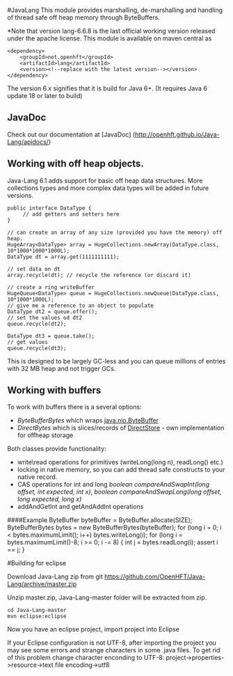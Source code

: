 #JavaLang
This module provides marshalling, de-marshalling and handling of thread safe off heap memory through ByteBuffers.

*Note that version lang-6.6.8  is the last official working version released under the apache license.
This module is available on maven central as

    <dependency>
        <groupId>net.openhft</groupId>
        <artifactId>lang</artifactId>
        <version><!--replace with the latest version--></version>
    </dependency>

The version 6.x signifies that it is build for Java 6+. (It requires Java 6 update 18 or later to build)

##  JavaDoc
Check out our documentation at [JavaDoc] (http://openhft.github.io/Java-Lang/apidocs/)

## Working with off heap objects.

Java-Lang 6.1 adds support for basic off heap data structures.  More collections types and more complex data types will be added in future versions.

    public interface DataType {
         // add getters and setters here
    }
    
    // can create an array of any size (provided you have the memory) off heap.
    HugeArray<DataType> array = HugeCollections.newArray(DataType.class, 10*1000*1000*1000L);
    DataType dt = array.get(1111111111);
    
    // set data on dt
    array.recycle(dt); // recycle the reference (or discard it)
    
    // create a ring writeBuffer
    HugeQueue<DataType> queue = HugeCollections.newQueue(DataType.class, 10*1000*1000L);
    // give me a reference to an object to populate
    DataType dt2 = queue.offer();
    // set the values od dt2
    queue.recycle(dt2);
    
    DataType dt3 = queue.take();
    // get values
    queue.recycle(dt3);
    
This is designed to be largely GC-less and you can queue millions of entries with 32 MB heap and not trigger GCs.
    
## Working with buffers
To work with buffers there is a several options:
* _ByteBufferBytes_ which wraps [java.nio.ByteBuffer](http://docs.oracle.com/javase/7/docs/api/java/nio/ByteBuffer.html)
* _DirectBytes_ which is slices/records of [DirectStore](https://github.com/OpenHFT/Java-Lang/blob/master/lang/src/main/java/net/openhft/lang/io/DirectStore.java) - own implementation for offheap storage

Both classes provide functionality:
* write\read operations for primitives (writeLong(long n), readLong() etc.)
* locking in native memory, so you can add thread safe constructs to your native record.
* CAS operations for int and long _boolean compareAndSwapInt(long offset, int expected, int x)_, _boolean compareAndSwapLong(long offset, long expected, long x)_
* addAndGetInt and getAndAddInt operations

####Example
    ByteBuffer byteBuffer = ByteBuffer.allocate(SIZE);
    ByteBufferBytes bytes = new ByteBufferBytes(byteBuffer);
    for (long i = 0; i < bytes.maximumLimit(); i++)
        bytes.writeLong(i);
    for (long i = bytes.maximumLimit()-8; i >= 0; i -= 8) {
        int j = bytes.readLong(i);
        assert i ==  j;
    }

#Building for eclipse

Download Java-Lang zip from git https://github.com/OpenHFT/Java-Lang/archive/master.zip

Unzip master.zip, Java-Lang-master folder will be extracted from zip.

    cd Java-Lang-master
    mvn eclipse:eclipse

Now you have an eclipse project, import project into Eclipse

If your Eclipse configuration is not UTF-8, after importing the project you may see some errors and strange characters in some .java files. To get rid of this problem change character enconding to UTF-8: project->properties->resource->text file encoding->utf8

